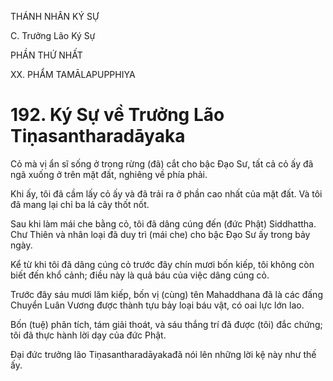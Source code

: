THÁNH NHÂN KÝ SỰ

C. Trưởng Lão Ký Sự

PHẦN THỨ NHẤT

XX. PHẨM TAMĀLAPUPPHIYA

# 192. Ký Sự về Trưởng Lão Tiṇasantharadāyaka

Cỏ mà vị ẩn sĩ sống ở trong rừng (đã) cắt cho bậc Đạo Sư, tất cả cỏ ấy đã ngã xuống ở trên mặt đất, nghiêng về phía phải.

Khi ấy, tôi đã cầm lấy cỏ ấy và đã trải ra ở phần cao nhất của mặt đất. Và tôi đã mang lại chỉ ba lá cây thốt nốt.

Sau khi làm mái che bằng cỏ, tôi đã dâng cúng đến (đức Phật) Siddhattha. Chư Thiên và nhân loại đã duy trì (mái che) cho bậc Đạo Sư ấy trong bảy ngày.

Kể từ khi tôi đã dâng cúng cỏ trước đây chín mươi bốn kiếp, tôi không còn biết đến khổ cảnh; điều này là quả báu của việc dâng cúng cỏ.

Trước đây sáu mươi lăm kiếp, bốn vị (cùng) tên Mahaddhana đã là các đấng Chuyển Luân Vương được thành tựu bảy loại báu vật, có oai lực lớn lao.

Bốn (tuệ) phân tích, tám giải thoát, và sáu thắng trí đã được (tôi) đắc chứng; tôi đã thực hành lời dạy của đức Phật.

Đại đức trưởng lão Tiṇasantharadāyakađã nói lên những lời kệ này như thế ấy.
